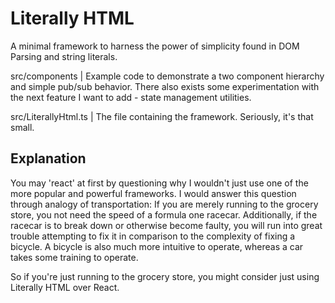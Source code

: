 # Literally HTML
A minimal framework to harness the power of simplicity found in DOM Parsing and string literals.

src/components | Example code to demonstrate a two component hierarchy and simple pub/sub behavior.
There also exists some experimentation with the next feature I want to add - state management utilities.

src/LiterallyHtml.ts | The file containing the framework. Seriously, it's that small.

## Explanation
You may 'react' at first by questioning why I wouldn't just use one of the more popular and powerful frameworks.
I would answer this question through analogy of transportation: If you are merely running to the grocery store,
you not need the speed of a formula one racecar. Additionally, if the racecar is to break down or otherwise become
faulty, you will run into great trouble attempting to fix it in comparison to the complexity of fixing a bicycle.
A bicycle is also much more intuitive to operate, whereas a car takes some training to operate.

So if you're just running to the grocery store, you might consider just using Literally HTML over React.